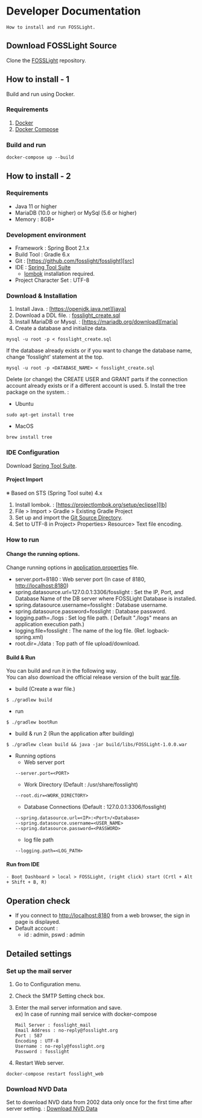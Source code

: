# Developer Documentation
```note
How to install and run FOSSLight.
```
## Download FOSSLight Source
Clone the [FOSSLight](https://github.com/fosslight/fosslight) repository.

## How to install - 1
Build and run using Docker.

### Requirements
1. [Docker][docker]
2. [Docker Compose][doccompose]

[docker]: https://docs.docker.com/engine/install/
[doccompose]: https://docs.docker.com/compose/install/

### Build and run
```
docker-compose up --build
```

## How to install - 2
### Requirements
- Java 11 or higher
- MariaDB (10.0 or higher) or MySql (5.6 or higher)
- Memory : 8GB+

### Development environment
- Framework : Spring Boot 2.1.x
- Build Tool : Gradle 6.x
- Git : [https://github.com/fosslight/fosslight][src]
- IDE : [Spring Tool Suite][spring]
    - [lombok][lb] installation required.
- Project Character Set : UTF-8

### Download & Installation
1. Install Java. : [https://openjdk.java.net][java]
2. Download a DDL file. : [fosslight_create.sql][sql]
3. Install MariaDB or Mysql. : [https://mariadb.org/download][maria]
4. Create a database and initialize data.
```
mysql -u root -p < fosslight_create.sql
```
If the database already exists or if you want to change the database name, change 'fosslight' statement at the top.
```
mysql -u root -p <DATABASE_NAME> < fosslight_create.sql
```
Delete (or change) the CREATE USER and GRANT parts if the connection account already exists or if a different account is used.
5. Install the tree package on the system. :
- Ubuntu
```
sudo apt-get install tree
```
- MacOS
```
brew install tree
```

### IDE Configuration
Download [Spring Tool Suite][spring].  

#### Project Import
※ Based on STS (Spring Tool suite) 4.x
1. Install lombok. : [https://projectlombok.org/setup/eclipse][lb]
2. File > Import > Gradle > Existing Gradle Project
3. Set up and import the [Git Source Directory][git_repo].
4. Set to UTF-8 in Project> Properties> Resource> Text file encoding.

[spring]: https://spring.io/tools
[lb]: https://projectlombok.org/setup/eclipse
[src]: https://github.com/fosslight/fosslight
[sql]: https://github.com/fosslight/fosslight/blob/main/db/initdb.d/fosslight_create.sql
[maria]: https://mariadb.org/download/
[java]: https://openjdk.java.net
[git_repo]: https://github.com/fosslight/fosslight

### How to run
#### Change the running options.
Change running options in [application.properties][props] file.
 - server.port=8180 : Web server port (In case of 8180, [http://localhost:8180][local])
 - spring.datasource.url=127.0.0.1:3306/fosslight : Set the IP, Port, and Database Name of the DB server where FOSSLight Database is installed.
 - spring.datasource.username=fosslight : Database username.
 - spring.datasource.password=fosslight : Database password.
 - logging.path=./logs : Set log file path. ( Default "./logs" means an application execution path.)
 - logging.file=fosslight : The name of the log file. (Ref. logback-spring.xml)
 - root.dir=./data : Top path of file upload/download.

[props]: https://github.com/fosslight/fosslight/blob/main/src/main/resources/application.properties

#### Build & Run
You can build and run it in the following way.      
You can also download the official release version of the built [war file][war].

[war]: https://github.com/fosslight/fosslight/releases
  
- build (Create a war file.)
```
$ ./gradlew build
```
- run
```
$ ./gradlew bootRun
```
- build & run 2 (Run the application after building)
```
$ ./gradlew clean build && java -jar build/libs/FOSSLight-1.0.0.war
```

   -   Running options
        - Web server port
        ```
        --server.port=<PORT>
        ```
        - Work Directory (Default : /usr/share/fosslight)
        ```
        --root.dir=<WORK_DIRECTORY>
        ```
        - Database Connections (Default : 127.0.0.1:3306/fosslight)
        ```
        --spring.datasource.url=<IP>:<Port>/<Database>
        --spring.datasource.username=<USER_NAME>
        --spring.datasource.password=<PASSWORD>
        ```
        - log file path
        ```
        --logging.path=<LOG_PATH>
        ```

#### Run from IDE    
    - Boot Dashboard > local > FOSSLight, (right click) start (Crtl + Alt + Shift + B, R)


## Operation check
- If you connect to [http://localhost:8180][local] from a web browser, the sign in page is displayed.
- Default account :
    -  id : admin, pswd : admin

[local]: http://localhost:8180

## Detailed settings
### Set up the mail server
1. Go to Configuration menu.
2. Check the SMTP Setting check box.
3. Enter the mail server information and save.     
ex) In case of running mail service with docker-compose     
    ```
    Mail Server : fosslight_mail
    Email Address : no-reply@fosslight.org
    Port : 587
    Encoding : UTF-8
    Username : no-reply@fosslight.org
    Password : fosslight
    ```

4. Restart Web server.
```
docker-compose restart fosslight_web
```

### Download NVD Data
Set to download NVD data from 2002 data only once for the first time after server setting. : [Download NVD Data](https://fosslight.org/hub-guide-en/advanced/3_maintenance.html#download-nvd-data-from-2002)
